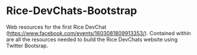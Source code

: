 # Rice-DevChats-Bootstrap
Web resources for the first Rice DevChat (https://www.facebook.com/events/1603081809913353/). Contained within are all the resources needed to build the Rice DevChats website using Twitter Bootsrap. 
